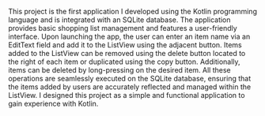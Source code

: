 This project is the first application I developed using the Kotlin programming language and is integrated with an SQLite database. The application provides basic shopping list management and features a user-friendly interface. Upon launching the app, the user can enter an item name via an EditText field and add it to the ListView using the adjacent button.
Items added to the ListView can be removed using the delete button located to the right of each item or duplicated using the copy button. Additionally, items can be deleted by long-pressing on the desired item. All these operations are seamlessly executed on the SQLite database, ensuring that the items added by users are accurately reflected and managed within the ListView.
I designed this project as a simple and functional application to gain experience with Kotlin.
